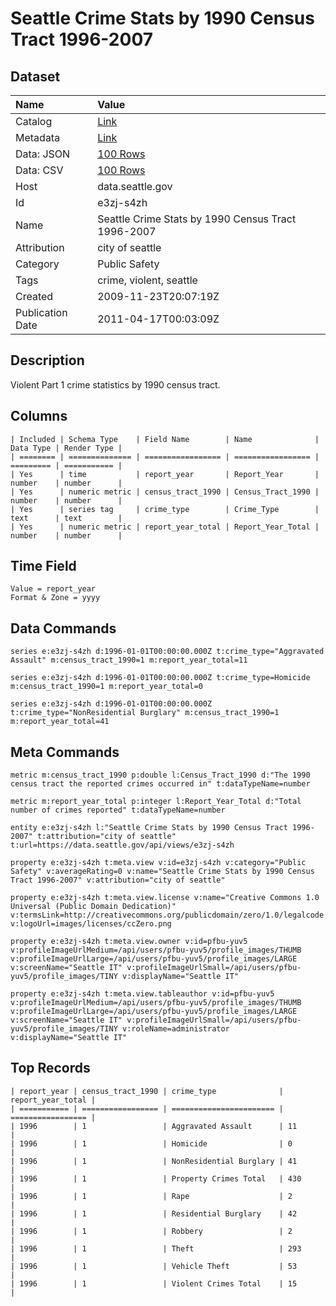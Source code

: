 # Seattle Crime Stats by 1990 Census Tract 1996-2007

## Dataset

| Name | Value |
| :--- | :---- |
| Catalog | [Link](https://catalog.data.gov/dataset/seattle-crime-stats-by-1990-census-tract-1996-2007-74c37) |
| Metadata | [Link](https://data.seattle.gov/api/views/e3zj-s4zh) |
| Data: JSON | [100 Rows](https://data.seattle.gov/api/views/e3zj-s4zh/rows.json?max_rows=100) |
| Data: CSV | [100 Rows](https://data.seattle.gov/api/views/e3zj-s4zh/rows.csv?max_rows=100) |
| Host | data.seattle.gov |
| Id | e3zj-s4zh |
| Name | Seattle Crime Stats by 1990 Census Tract 1996-2007 |
| Attribution | city of seattle |
| Category | Public Safety |
| Tags | crime, violent, seattle |
| Created | 2009-11-23T20:07:19Z |
| Publication Date | 2011-04-17T00:03:09Z |

## Description

Violent Part 1 crime statistics by 1990 census tract.

## Columns

```ls
| Included | Schema Type    | Field Name        | Name              | Data Type | Render Type |
| ======== | ============== | ================= | ================= | ========= | =========== |
| Yes      | time           | report_year       | Report_Year       | number    | number      |
| Yes      | numeric metric | census_tract_1990 | Census_Tract_1990 | number    | number      |
| Yes      | series tag     | crime_type        | Crime_Type        | text      | text        |
| Yes      | numeric metric | report_year_total | Report_Year_Total | number    | number      |
```

## Time Field

```ls
Value = report_year
Format & Zone = yyyy
```

## Data Commands

```ls
series e:e3zj-s4zh d:1996-01-01T00:00:00.000Z t:crime_type="Aggravated Assault" m:census_tract_1990=1 m:report_year_total=11

series e:e3zj-s4zh d:1996-01-01T00:00:00.000Z t:crime_type=Homicide m:census_tract_1990=1 m:report_year_total=0

series e:e3zj-s4zh d:1996-01-01T00:00:00.000Z t:crime_type="NonResidential Burglary" m:census_tract_1990=1 m:report_year_total=41
```

## Meta Commands

```ls
metric m:census_tract_1990 p:double l:Census_Tract_1990 d:"The 1990 census tract the reported crimes occurred in" t:dataTypeName=number

metric m:report_year_total p:integer l:Report_Year_Total d:"Total number of crimes reported" t:dataTypeName=number

entity e:e3zj-s4zh l:"Seattle Crime Stats by 1990 Census Tract 1996-2007" t:attribution="city of seattle" t:url=https://data.seattle.gov/api/views/e3zj-s4zh

property e:e3zj-s4zh t:meta.view v:id=e3zj-s4zh v:category="Public Safety" v:averageRating=0 v:name="Seattle Crime Stats by 1990 Census Tract 1996-2007" v:attribution="city of seattle"

property e:e3zj-s4zh t:meta.view.license v:name="Creative Commons 1.0 Universal (Public Domain Dedication)" v:termsLink=http://creativecommons.org/publicdomain/zero/1.0/legalcode v:logoUrl=images/licenses/ccZero.png

property e:e3zj-s4zh t:meta.view.owner v:id=pfbu-yuv5 v:profileImageUrlMedium=/api/users/pfbu-yuv5/profile_images/THUMB v:profileImageUrlLarge=/api/users/pfbu-yuv5/profile_images/LARGE v:screenName="Seattle IT" v:profileImageUrlSmall=/api/users/pfbu-yuv5/profile_images/TINY v:displayName="Seattle IT"

property e:e3zj-s4zh t:meta.view.tableauthor v:id=pfbu-yuv5 v:profileImageUrlMedium=/api/users/pfbu-yuv5/profile_images/THUMB v:profileImageUrlLarge=/api/users/pfbu-yuv5/profile_images/LARGE v:screenName="Seattle IT" v:profileImageUrlSmall=/api/users/pfbu-yuv5/profile_images/TINY v:roleName=administrator v:displayName="Seattle IT"
```

## Top Records

```ls
| report_year | census_tract_1990 | crime_type              | report_year_total | 
| =========== | ================= | ======================= | ================= | 
| 1996        | 1                 | Aggravated Assault      | 11                | 
| 1996        | 1                 | Homicide                | 0                 | 
| 1996        | 1                 | NonResidential Burglary | 41                | 
| 1996        | 1                 | Property Crimes Total   | 430               | 
| 1996        | 1                 | Rape                    | 2                 | 
| 1996        | 1                 | Residential Burglary    | 42                | 
| 1996        | 1                 | Robbery                 | 2                 | 
| 1996        | 1                 | Theft                   | 293               | 
| 1996        | 1                 | Vehicle Theft           | 53                | 
| 1996        | 1                 | Violent Crimes Total    | 15                | 
```